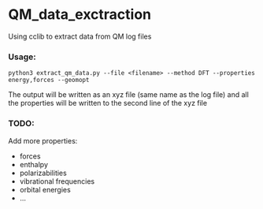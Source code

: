 # QM_data_exctraction
Using cclib to extract data from QM log files
</br>
### Usage:
```
python3 extract_qm_data.py --file <filename> --method DFT --properties energy,forces --geomopt
```
The output will be written as an xyz file (same name as the log file) and all the properties will be written to the second line of the xyz file
### TODO:
Add more properties:
- forces
- enthalpy
- polarizabilities
- vibrational frequencies
- orbital energies
- ...

